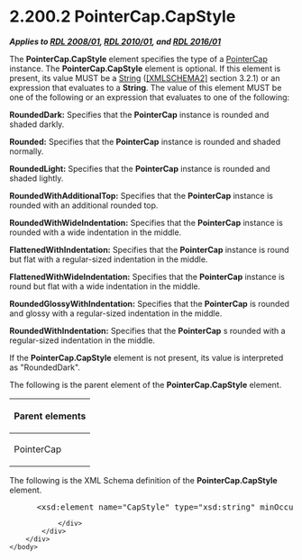 <html dir="LTR" xmlns:mshelp="http://msdn.microsoft.com/mshelp" xmlns:ddue="http://ddue.schemas.microsoft.com/authoring/2003/5" xmlns:xlink="http://www.w3.org/1999/xlink" xmlns:tool="http://www.microsoft.com/tooltip">
    <head>
        <meta http-equiv="Content-Type" content="text/html; CHARSET=utf-8"></meta>
        <meta name="save" content="history"></meta>
        <title>2.200.2 PointerCap.CapStyle</title>
        <xml>
            <mshelp:toctitle title="2.200.2 PointerCap.CapStyle"></mshelp:toctitle>
            <mshelp:rltitle title="[MS-RDL]: PointerCap.CapStyle"></mshelp:rltitle>
            <mshelp:keyword index="A" term="de35a002-fd56-486d-a8a0-dd2f5a2eda1c"></mshelp:keyword>
            <mshelp:attr name="DCSext.ContentType" value="open specification"></mshelp:attr>
            <mshelp:attr name="AssetID" value="de35a002-fd56-486d-a8a0-dd2f5a2eda1c"></mshelp:attr>
            <mshelp:attr name="TopicType" value="kbRef"></mshelp:attr>
            <mshelp:attr name="DCSext.Title" value="[MS-RDL]: PointerCap.CapStyle" />
        </xml>
    </head>
    <body>
        <div id="header">
            <h1 class="heading">2.200.2 PointerCap.CapStyle</h1>
        </div>
        <div id="mainSection">
            <div id="mainBody">
                <div id="allHistory" class="saveHistory"></div>
                <div id="sectionSection0" class="section" name="collapseableSection">
                    

<p><b><i>Applies to </i></b><a href="1e855f94-4617-47e4-b89e-0856c6cb420f.htm"><b><i>RDL 2008/01</i></b></a><b><i>,
</i></b><a href="3428e690-a348-4ec7-8a6a-8efb42d2cdee.htm"><b><i>RDL 2010/01</i></b></a><b><i>,
and </i></b><a href="52ce3983-2bfc-4e72-9359-42aaf5fe4509.htm"><b><i>RDL 2016/01</i></b></a></p>

<p>The <b>PointerCap.CapStyle</b> element specifies the type of
a <a href="b0592355-23f8-429d-8aae-358078189ab3.htm">PointerCap</a> instance.
The <b>PointerCap.CapStyle</b> element is optional. If this element is present,
its value MUST be a <a href="1ed81ef3-a683-45e3-aaad-bd2bbe71bc3d.htm">String</a>
(<a href="https://go.microsoft.com/fwlink/?LinkId=90610">[XMLSCHEMA2]</a>
section 3.2.1) or an expression that evaluates to a <b>String</b>. The value of
this element MUST be one of the following or an expression that evaluates to
one of the following:</p>

<p><b>RoundedDark:</b> Specifies that the <b>PointerCap</b>
instance is rounded and shaded darkly.</p>

<p><b>Rounded:</b> Specifies that the <b>PointerCap</b>
instance is rounded and shaded normally.</p>

<p><b>RoundedLight:</b> Specifies that the <b>PointerCap</b>
instance is rounded and shaded lightly.</p>

<p><b>RoundedWithAdditionalTop:</b> Specifies that the <b>PointerCap</b>
instance is rounded with an additional rounded top.</p>

<p><b>RoundedWithWideIndentation:</b> Specifies that the
<b>PointerCap</b> instance is rounded with a wide indentation in the middle.</p>

<p><b>FlattenedWithIndentation:</b> Specifies that the <b>PointerCap</b>
instance is round but flat with a regular-sized indentation in the middle.</p>

<p><b>FlattenedWithWideIndentation:</b> Specifies that
the <b>PointerCap</b> instance is round but flat with a wide indentation in the
middle.</p>

<p><b>RoundedGlossyWithIndentation:</b> Specifies that
the <b>PointerCap</b> is rounded and glossy with a regular-sized indentation in
the middle.</p>

<p><b>RoundedWithIndentation:</b> Specifies that the <b>PointerCap</b>
s rounded with a regular-sized indentation in the middle.</p>

<p>If the <b>PointerCap.CapStyle</b> element is not present,
its value is interpreted as &quot;RoundedDark&quot;.</p>

<p>The following is the parent element of the <b>PointerCap.CapStyle</b>
element.</p>

<table>
 <thead>
  <tr>
   <th>
   <p>Parent elements</p>
   </th>
  </tr>
 </thead>
 <tr>
  <td>
  <p>PointerCap</p>
  </td>
 </tr>
</table>

<p>The following is the XML Schema definition of the <b>PointerCap.CapStyle</b>
element.</p>

<dl>
<dd>
<div><pre> &lt;xsd:element name=&quot;CapStyle&quot; type=&quot;xsd:string&quot; minOccurs=&quot;0&quot;&gt;
</pre></div>
</dd></dl>


                </div>
            </div>
        </div>
    </body>
</html>